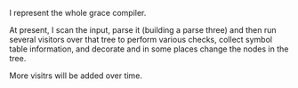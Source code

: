 I represent the whole grace compiler.

At present, I scan the input, parse it (building a parse three) and then run several visitors over that tree to perform various checks, collect symbol table information, and decorate and in some places change the nodes in the tree.

More visitrs will be added over time.